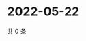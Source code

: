 # 2022-05-22

共 0 条

<!-- BEGIN WEIBO -->
<!-- 最后更新时间 Sun May 22 2022 01:18:10 GMT+0800 (China Standard Time) -->

<!-- END WEIBO -->
